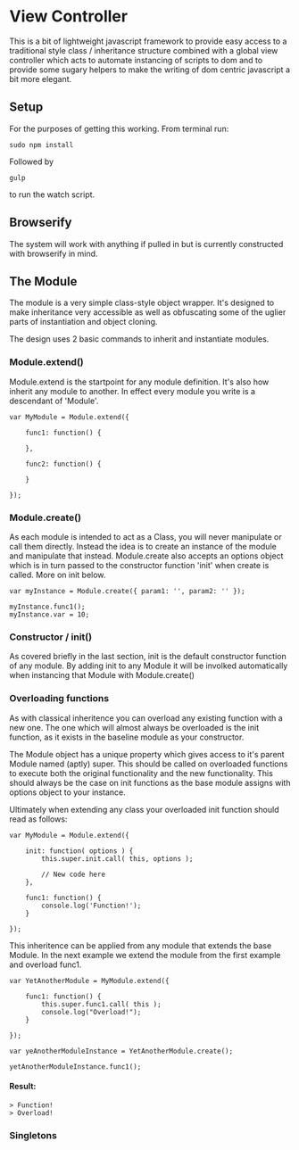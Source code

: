 # View Controller

This is a bit of lightweight javascript framework to provide easy access to a traditional style class / inheritance structure combined with a global view controller which acts to automate instancing of scripts to dom and to provide some sugary helpers to make the writing of dom centric javascript a bit more elegant.

## Setup

For the purposes of getting this working. From terminal run:

	sudo npm install

Followed by 

	gulp

to run the watch script.

## Browserify

The system will work with anything if pulled in but is currently constructed with browserify in mind. 

## The Module

The module is a very simple class-style object wrapper. It's designed to make inheritance very accessible as well as obfuscating some of the uglier parts of instantiation and object cloning. 

The design uses 2 basic commands to inherit and instantiate modules.

### Module.extend()

Module.extend is the startpoint for any module definition. It's also how inherit any module to another. In effect every module you write is a descendant of 'Module'.

	var MyModule = Module.extend({

		func1: function() {

		},

		func2: function() {

		}

	});

### Module.create()

As each module is intended to act as a Class, you will never manipulate or call them directly. Instead the idea is to create an instance of the module and manipulate that instead. Module.create also accepts an options object which is in turn passed to the constructor function 'init' when create is called. More on init below.


	var myInstance = Module.create({ param1: '', param2: '' });

	myInstance.func1();
	myInstance.var = 10;

### Constructor / init()

As covered briefly in the last section, init is the default constructor function of any module. By adding init to any Module it will be involked automatically when instancing that Module with Module.create()

### Overloading functions

As with classical inheritence you can overload any existing function with a new one. The one which will almost always be overloaded is the init function, as it exists in the baseline module as your constructor.

The Module object has a unique property which gives access to it's parent Module named (aptly) super. This should be called on overloaded functions to execute both the original functionality and the new functionality. This should always be the case on init functions as the base module assigns with options object to your instance.

Ultimately when extending any class your overloaded init function should read as follows:

	var MyModule = Module.extend({

		init: function( options ) {
			this.super.init.call( this, options );

			// New code here
		},

		func1: function() {
			console.log('Function!');
		}
	
	});


This inheritence can be applied from any module that extends the base Module. In the next example we extend the module from the first example and overload func1.

	var YetAnotherModule = MyModule.extend({

		func1: function() {
			this.super.func1.call( this );
			console.log("Overload!");
		}

	});

	var yeAnotherModuleInstance = YetAnotherModule.create();

	yetAnotherModuleInstance.func1();

#### Result:

	> Function!
	> Overload!

### Singletons

